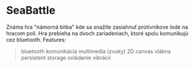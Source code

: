 # SeaBattle
Známa hra "námorná bitka" kde sa snažíte zasiahnuť protivníkove lode na hracom poli. 
Hra prebieha na dvoch zariadeniach, ktoré spolu komunikujú cez bluetooth. 
Features:
  > bluetooth komunikácia
  > multimedia (zvuky)
  > 2D canvas
  > vlákna
  > persistent storage
  > ovládanie vibrácii
